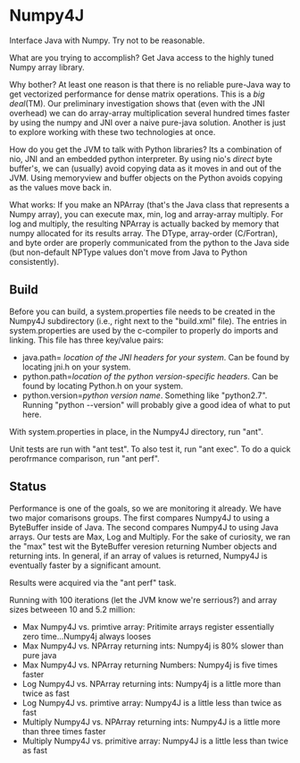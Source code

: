 Numpy4J
=======

Interface Java with Numpy.  Try not to be reasonable.

What are you trying to accomplish? Get Java access to the highly tuned Numpy array
library.  

Why bother?  At least one reason is that there is no reliable pure-Java 
way to get vectorized performance for dense matrix operations. This is a
_big deal_(TM).  Our preliminary investigation shows that (even with
the JNI overhead) we can do array-array multiplication several hundred times 
faster by using the numpy and JNI over a naive pure-java solution.  Another is
just to explore working with these two technologies at once.


How do you get the JVM to talk with Python libraries?  Its a combination of
nio, JNI and an embedded python interpreter.  By using nio's _direct_ byte buffer's,
we can (usually) avoid copying data as it moves in and out of the JVM.
Using memoryview and buffer objects on the Python avoids copying as the values
move back in.

What works:
If you make an NPArray (that's the Java class that represents a Numpy array), 
you can execute max, min, log and array-array multiply.  For log and multiply,
the resulting NPArray is actually backed by memory that numpy allocated for its results array. 
The DType, array-order (C/Fortran), and byte order are properly communicated 
from the python to the Java side 
(but non-default NPType values don't move from Java to Python consistently).

Build
------

Before you can build, a system.properties file needs to be created in the Numpy4J subdirectory 
(i.e., right next to the "build.xml" file).
The entries in system.properties are used by the c-compiler to properly do imports and linking.
This file has three key/value pairs:

* java.path= _location of the JNI headers for your system_. Can be found by locating jni.h on your system. 
* python.path=_location of the python version-specific headers_.  Can be found by locating Python.h on your system.
* python.version=_python version name_.  Something like "python2.7". Running "python --version" will probably give a good idea of what to put here.

With system.properties in place, in the Numpy4J directory, run "ant".

Unit tests are run with "ant test".
To also test it, run "ant exec".
To do a quick perofrmance comparison, run "ant perf".



Status
-------

Performance is one of the goals, so we are monitoring it already.  We have two major comarisons groups.
The first compares Numpy4J to using a ByteBuffer inside of Java.  The second compares Numpy4J to 
using Java arrays.  Our tests are Max, Log and Multiply.  For the sake of curiosity, we ran the "max" test
wit the ByteBuffer veresion returning Number objects and returning ints.  In general, if an array of values 
is returned, Numpy4J is eventually faster by a significant amount.

Results were acquired via the "ant perf" task.

Running with 100 iterations (let the JVM know we're serrious?) and array sizes betweeen 10 and 5.2 million:

* Max Numpy4J vs. primtive array:  Pritimite arrays register essentially zero time...Numpy4j always looses 
* Max Numpy4J vs. NPArray returning ints: Numpy4j is 80\% slower than pure java
* Max Numpy4J vs. NPArray returning Numbers: Numpy4j is five times faster
* Log Numpy4J vs. NPArray returning ints: Numpy4j is a little more than twice as fast
* Log Numpy4J vs. primtive array: Numpy4J is a little less than twice as fast
* Multiply Numpy4J vs. NPArray returning ints: Numpy4J is a little more than three times faster
* Multiply Numpy4J vs. primitive array: Numpy4J is a little less than twice as fast
